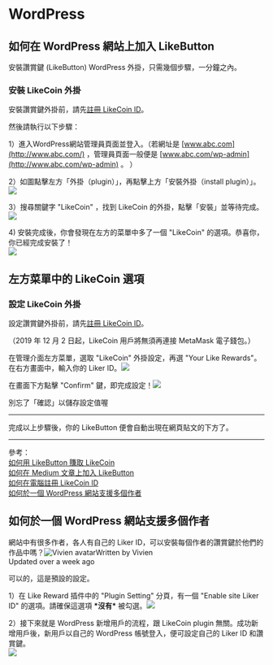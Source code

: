 # WordPress

## 如何在 WordPress 網站上加入 LikeButton

安裝讚賞鍵 \(LikeButton\) WordPress 外掛，只需幾個步驟，一分鐘之內。

### 安裝 LikeCoin 外掛 <a id="-likecoin-"></a>

安裝讚賞鍵外掛前，請先[註冊 LikeCoin ID](https://help.like.co/likecoin-%E5%B8%B8%E8%A6%8B%E5%95%8F%E9%A1%8C/%E6%96%B0%E6%89%8B%E4%B8%8A%E8%B7%AF/%E5%A6%82%E4%BD%95%E5%9C%A8%E9%9B%BB%E8%85%A6%E8%A8%BB%E5%86%8A-likecoin-id)。

然後請執行以下步驟：

1）進入WordPress網站管理員頁面並登入。（若網址是 [www.abc.com](http://www.abc.com/) ，管理員頁面一般便是 [www.abc.com/wp-admin](http://www.abc.com/wp-admin) 。 ）  
  
2）如圖點擊左方「外掛（plugin）」，再點擊上方「安裝外掛（install plugin）」。![](https://downloads.intercomcdn.com/i/o/72823649/de9b920907d2af82226ac75d/image.png)

3）搜尋關鍵字 "LikeCoin" ，找到 LikeCoin 的外掛，點擊「安裝」並等待完成。![](https://downloads.intercomcdn.com/i/o/72829954/b4eb1f0016d9d8625fbae18d/image+%281%29.png)

4\) 安裝完成後，你會發現在左方的菜單中多了一個 "LikeCoin" 的選項。恭喜你，你已經完成安裝了！  
![](https://downloads.intercomcdn.com/i/o/78316704/563d879f9e38b9a1095c47be/menu+choice.png)

左方菜單中的 LikeCoin 選項  
-------------------------

### 設定 LikeCoin 外掛 <a id="-likecoin-"></a>

設定讚賞鍵外掛前，請先[註冊 LikeCoin ID](https://help.like.co/likecoin-%E5%B8%B8%E8%A6%8B%E5%95%8F%E9%A1%8C/%E6%96%B0%E6%89%8B%E4%B8%8A%E8%B7%AF/%E5%A6%82%E4%BD%95%E5%9C%A8%E9%9B%BB%E8%85%A6%E8%A8%BB%E5%86%8A-likecoin-id)。

（2019 年 12 月 2 日起，LikeCoin 用戶將無須再連接 MetaMask 電子錢包。）

在管理介面左方菜單，選取 "LikeCoin" 外掛設定，再選 "Your Like Rewards"。在右方畫面中，輸入你的 Liker ID。![](https://downloads.intercomcdn.com/i/o/169029380/cb32c7bb0355af7cc8fcd90a/image.png)

在畫面下方點擊 "Confirm" 鍵，即完成設定！![](https://downloads.intercomcdn.com/i/o/169030016/a06e41a0df716187532d749b/image.png)

別忘了「確認」以儲存設定值喔

-------------------------

完成以上步驟後，你的 LikeButton 便會自動出現在網頁貼文的下方了。

  
-------------------------

參考：  
[如何用 LikeButton 賺取 LikeCoin](https://help.like.co/likecoin-%E5%B8%B8%E8%A6%8B%E5%95%8F%E9%A1%8C/%E7%94%A2%E5%93%81/%E5%A6%82%E4%BD%95%E7%94%A8-likebutton-%E8%B3%BA%E5%8F%96-likecoin)  
[如何在 Medium 文章上加入 LikeButton](https://help.like.co/likecoin-%E5%B8%B8%E8%A6%8B%E5%95%8F%E9%A1%8C/%E7%94%A2%E5%93%81/%E5%A6%82%E4%BD%95%E5%9C%A8-medium-%E6%96%87%E7%AB%A0%E4%B8%8A%E5%8A%A0%E5%85%A5-likebutton)  
[如何在電腦註冊 LikeCoin ID](https://help.like.co/likecoin-%E5%B8%B8%E8%A6%8B%E5%95%8F%E9%A1%8C/%E6%96%B0%E6%89%8B%E4%B8%8A%E8%B7%AF/%E5%A6%82%E4%BD%95%E5%9C%A8%E9%9B%BB%E8%85%A6%E8%A8%BB%E5%86%8A-likecoin-id)  
[如何於一個 WordPress 網站支援多個作者](https://help.like.co/en/articles/3177264-%E5%A6%82%E4%BD%95%E6%96%BC%E4%B8%80%E5%80%8B-wordpress-%E7%B6%B2%E7%AB%99%E6%94%AF%E6%8F%B4%E5%A4%9A%E5%80%8B%E4%BD%9C%E8%80%85)

## 如何於一個 WordPress 網站支援多個作者

網站中有很多作者，各人有自己的 Liker ID，可以安裝每個作者的讚賞鍵於他們的作品中嗎？![Vivien avatar](https://static.intercomassets.com/avatars/2036321/square_128/reinventing_the_Like-1525754434.png?1525754434)Written by Vivien  
Updated over a week ago

可以的，這是預設的設定。  
  
1）在 Like Reward 插件中的 "Plugin Setting" 分頁，有一個 "Enable site Liker ID" 的選項。請確保這選項 **\*沒有\*** 被勾選。![](https://downloads.intercomcdn.com/i/o/136642368/d706b1b2fce0cc75ee5b41f8/image.png)

2）接下來就是 WordPress 新增用戶的流程，跟 LikeCoin plugin 無關。成功新增用戶後，新用戶以自己的 WordPress 帳號登入，便可設定自己的 Liker ID 和讚賞鍵。  
![](https://downloads.intercomcdn.com/i/o/136642597/50fe2f0401676caf9ebf86f6/image.png)

